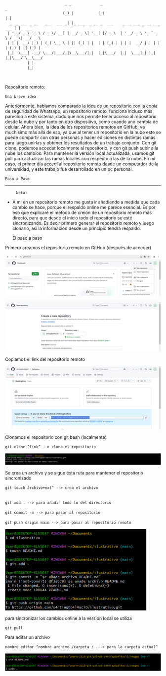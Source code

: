 


```


                           _ _             _                                  _        
                          (_) |           (_)                                | |       
  _ __ ___ _ __   ___  ___ _| |_ ___  _ __ _  ___    _ __ ___ _ __ ___   ___ | |_ ___  
 | '__/ _ \ '_ \ / _ \/ __| | __/ _ \| '__| |/ _ \  | '__/ _ \ '_ ` _ \ / _ \| __/ _ \ 
 | | |  __/ |_) | (_) \__ \ | || (_) | |  | | (_) | | | |  __/ | | | | | (_) | || (_) |
 |_|  \___| .__/ \___/|___/_|\__\___/|_|  |_|\___/  |_|  \___|_| |_| |_|\___/ \__\___/ 
          | |                                                                          
          |_|                                                                          

                                                                                                                                                                                  
```
Repositorio remoto: 

    Una breve idea

Anteriormente, habíamos comparado la idea de un repositorio con la copia de seguridad de Whatsapp, un repositorio remoto, funciona incluso más parecido a este sistema, dado que nos permite tener acceso al repositorio desde la nube y por tanto en otro dispositivo, como cuando uno cambia de celular. Ahora bien, la idea de los repositorios remotos en GitHub, va muchísimo más allá de eso, ya que al tener un repositorio en la nube este se puede compartir con otras personas y hacer ediciones en distintas ramas para luego unirlas y obtener los resultados de un trabajo conjunto. Con git clone, podemos acceder localmente al repositorio, y con git push subir a la nube los cambios. Para mantener la versión local actualizada, usamos git pull para actualizar las ramas locales con respecto a las de la nube. En mi caso, el primer día accedí al repositorio remoto desde un computador de la universidad, y este trabajo fue desarrollado en un pc personal.   

    Paso a Paso
----

         Nota:

-  A mi en un repositorio remoto me gusta ir añadiendo a medida que cada cambio se hace, porque el respaldo online me parece esencial. Es por eso que explicaré el metodo de creión de un repositorio remoto más directo, para que desde el inicio todo el repositorio se esté sincronizando. Es decir primero generar el repositorio remoto y luego clonarlo, así la información desde un principio tendrá respaldo.





    El paso a paso

Primero creamos el repositorio remoto en GitHub (después de acceder)

![Image](../images/imge.png)

![Image](../images/IMGF.png)


Copiamos el link del repositorio remoto

![Image](../images/imgg.png)


Clonamos el repositorio con git bash (localmente)

```
git clone ^link^ --> clona el repositorio
```
![Image](../images/imgh.png)

Se crea un archivo y se sigue ésta ruta para mantener el repositorio sincronizado

```
git touch ârchivo+ext^ --> crea el archivo


git add . --> para añadir todo lo del directorio

git commit -m --> para pasar al repositorio

git push origin main --> para pasar al repositorio remoto

```
![Image](../images/imgi.png)

para sincronizar los cambios online a la versión local se utiliza 

```
git pull

```
Para editar un archivo 

```
nombre editor ^nombre archivo /carpeta / .--> para la carpeta actual^
```
![Image](../images/imgd2.png)
